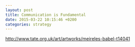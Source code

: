 ```yaml
---
layout: post
title: Communication is Fundamental
date: 2015-03-22 10:15:46 +0200
categories: strategy
---
```


http://www.tate.org.uk/art/artworks/meireles-babel-t14041
